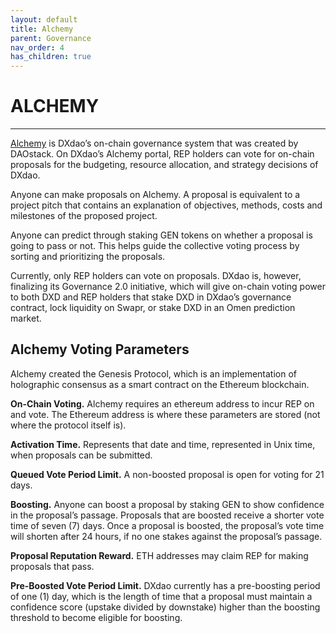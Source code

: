 ```yaml
---
layout: default
title: Alchemy
parent: Governance
nav_order: 4
has_children: true
---
```


# ALCHEMY

___

[Alchemy](https://alchemy.daostack.io/dao/0x519b70055af55a007110b4ff99b0ea33071c720a) is DXdao’s on-chain governance system that was created by DAOstack. On DXdao’s Alchemy portal, REP holders can vote for on-chain proposals for the budgeting, resource allocation, and strategy decisions of DXdao.

Anyone can make proposals on Alchemy. A proposal is equivalent to a project pitch that contains an explanation of objectives, methods, costs and milestones of the proposed project.

Anyone can predict through staking GEN tokens on whether a proposal is going to pass or not. This helps guide the collective voting process by sorting and prioritizing the proposals.

Currently, only REP holders can vote on proposals. DXdao is, however, finalizing its Governance 2.0 initiative, which will give on-chain voting power to both DXD and REP holders that stake DXD in DXdao’s governance contract, lock liquidity on Swapr, or stake DXD in an Omen prediction market.

## Alchemy Voting Parameters

Alchemy created the Genesis Protocol, which is an implementation of holographic consensus as a smart contract on the Ethereum blockchain.

**On-Chain Voting.** Alchemy requires an ethereum address to incur REP on and vote. The Ethereum address is where these parameters are stored (not where the protocol itself is).

**Activation Time.** Represents that date and time, represented in Unix time, when proposals can be submitted.

**Queued Vote Period Limit.** A non-boosted proposal is open for voting for 21 days.

**Boosting.** Anyone can boost a proposal by staking GEN to show confidence in the proposal’s passage. Proposals that are boosted receive a shorter vote time of seven (7) days. Once a proposal is boosted, the proposal’s vote time will shorten after 24 hours, if no one stakes against the proposal’s passage.

**Proposal Reputation Reward.** ETH addresses may claim REP for making proposals that pass.

**Pre-Boosted Vote Period Limit.** DXdao currently has a pre-boosting period of one (1) day, which is the length of time that a proposal must maintain a confidence score (upstake divided by downstake) higher than the boosting threshold to become eligible for boosting.
